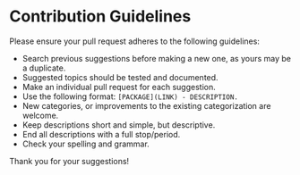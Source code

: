 # Contribution Guidelines

Please ensure your pull request adheres to the following guidelines:

- Search previous suggestions before making a new one, as yours may be a duplicate.
- Suggested topics should be tested and documented.
- Make an individual pull request for each suggestion.
- Use the following format: `[PACKAGE](LINK) - DESCRIPTION.`
- New categories, or improvements to the existing categorization are welcome.
- Keep descriptions short and simple, but descriptive.
- End all descriptions with a full stop/period.
- Check your spelling and grammar.

Thank you for your suggestions!
